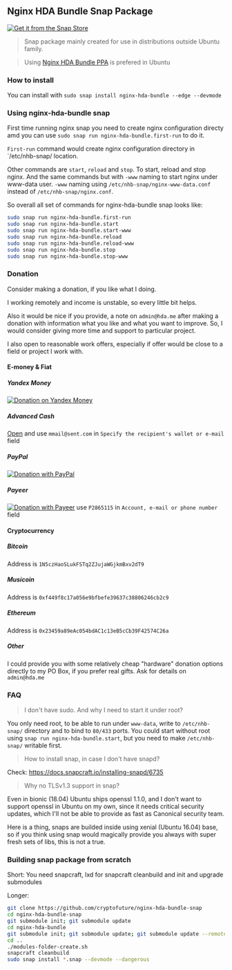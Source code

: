 ## Nginx HDA Bundle Snap Package
[![Get it from the Snap Store](https://snapcraft.io/static/images/badges/en/snap-store-white.svg)](https://snapcraft.io/nginx-hda-bundle)
>Snap package mainly created for use in distributions outside Ubuntu family. 

>Using [Nginx HDA Bundle PPA](https://launchpad.net/~hda-me/+archive/ubuntu/nginx-stable) is prefered in Ubuntu
### How to install
You can install with `sudo snap install nginx-hda-bundle --edge --devmode`
### Using nginx-hda-bundle snap
First time running nginx snap you need to create nginx configuration directy amd you can use `sudo snap run nginx-hda-bundle.first-run`
to do it.

`First-run` command would create nginx configuration directory in `/etc/nhb-snap/ location.

Other commands are `start`, `reload` and `stop`. To start, reload and stop nginx. And the same commands but with `-www` naming to start nginx under www-data user.
`-www` naming using `/etc/nhb-snap/nginx-www-data.conf` instead of `/etc/nhb-snap/nginx.conf`.

So overall all set of commands for nginx-hda-bundle snap looks like:

```bash
sudo snap run nginx-hda-bundle.first-run
sudo snap run nginx-hda-bundle.start
sudo snap run nginx-hda-bundle.start-www
sudo snap run nginx-hda-bundle.reload
sudo snap run nginx-hda-bundle.reload-www
sudo snap run nginx-hda-bundle.stop
sudo snap run nginx-hda-bundle.stop-www
```

### Donation

Consider making a donation, if you like what I doing.

I working remotely and income is unstable, so every little bit helps.

Also it would be nice if you provide, a note on `admin@hda.me` after making a donation with information what you like and what you want to improve. So, I would consider giving more time and support to particular project.

I also open to reasonable work offers, especially if offer would be close to a field or project I work with.

#### E-money & Fiat

##### Yandex Money
[![Donation on Yandex Money](https://money.yandex.ru/i/shop/apple-touch-icon-72x72.png)](https://money.yandex.ru/to/410015241627045)
##### Advanced Cash
[Open](https://wallet.advcash.com/pages/transfer/wallet) and use `mmail@sent.com` in `Specify the recipient's wallet or e-mail` field
##### PayPal
[![Donation with PayPal](https://www.paypalobjects.com/webstatic/icon/pp72.png)](https://paypal.me/hdadonation)
##### Payeer
[![Donation with Payeer](https://payeer.com/bitrix/templates/difiz_account_new/img/logo-img.svg)](https://payeer.com/en/account/send/) use `P2865115` in `Account, e-mail or phone number` field

#### Cryptocurrency

##### Bitcoin
Address is `1N5czHaoSLukFSTq2ZJujaWGjkmBxv2dT9`
##### Musicoin 
Address is `0xf449f8c17a056e9bfbefe39637c38806246cb2c9`
##### Ethereum
Address is `0x23459a89eAc054bdAC1c13eB5cCb39F42574C26a`
##### Other 
I could provide you with some relatively cheap "hardware" donation options directly to my PO Box, if you prefer real gifts. Ask for details on `admin@hda.me`

### FAQ

> I don't have sudo. And why I need to start it under root?

You only need root, to be able to run under `www-data`, write to `/etc/nhb-snap/` directory and to bind to `80/433` ports. You could start without root using
`snap run nginx-hda-bundle.start`, but you need to make `/etc/nhb-snap/` writable first.

> How to install snap, in case I don't have snapd?

Check: https://docs.snapcraft.io/installing-snapd/6735

> Why no TLSv1.3 support in snap?

Even in bionic (18.04) Ubuntu ships openssl 1.1.0, and I don't want to support openssl in Ubuntu on my own, since it needs critical security updates, which I'll not be able to provide as fast as Canonical security team.

Here is a thing, snaps are builded inside using xenial (Ubuntu 16.04) base, so if you think using snap would magically provide you always with super fresh sets of libs, this is not a true.

### Building snap package from scratch

Short: You need snapcraft, lxd for snapcraft cleanbuild and init and upgrade submodules

Longer:

```bash
git clone https://github.com/cryptofuture/nginx-hda-bundle-snap
cd nginx-hda-bundle-snap
git submodule init; git submodule update
cd nginx-hda-bundle
git submodule init; git submodule update; git submodule update --remote --recursive
cd ..
./modules-folder-create.sh
snapcraft cleanbuild
sudo snap install *.snap --devmode --dangerous
```
